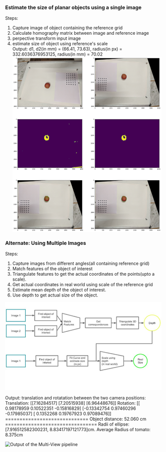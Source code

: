 
### Estimate the size of planar objects using a single image  
Steps:
1. Capture image of object containing the reference grid
2. Calculate homography matrix between image and reference image
3. perpective transform input image
4. estimate size of object using reference's scale  
Output:
    d1, d2(in mm) = (66.41, 73.63), radius(in px) = 332.6036376953125, radius(in mm) = 70.02
![Output and intermediate steps in the monocular pipeline]( /assets/monocular_sample.png )

### Alternate: Using Multiple Images
Steps:
1. Capture images from different angles(all containing reference grid)
2. Match features of the object of interest
3. Triangulate features to get the actual coordinates of the points(upto a scale).
4. Get actual coordinates in real world using scale of the reference grid
5. Estimate mean depth of the object of interest.
6. Use depth to get actual size of the object.

![The entire Mutli-View pipeline]( /assets/multiview_pipeline.png )

Output: 
        translation and rotatation between the two camera positions:
        Translation:
        [[7.16284517]
        [7.20515938]
        [6.96448676]]
        Rotation:
        [[ 0.98178959  0.10522351 -0.15816829]
        [-0.13342754  0.97460296 -0.17985037]
        [ 0.1352268   0.19767923  0.97089476]]
        =============================
        Object distance: 52.060 cm
        ================================
        Radii of ellipse: [7.916512582300231, 8.83417197121773]cm.
        Average Radius of tomato: 8.375cm

![Output of the Multi-View pipeline]( /assets/mutliview_sample.png )